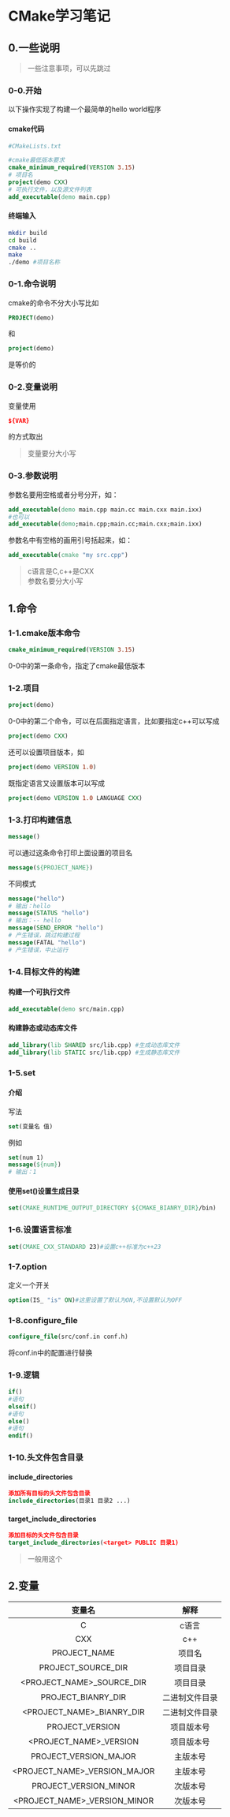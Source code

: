 # CMake学习笔记
## 0.一些说明
>一些注意事项，可以先跳过
### 0-0.开始
以下操作实现了构建一个最简单的hello world程序
#### cmake代码
``` cmake
#CMakeLists.txt

#cmake最低版本要求
cmake_minimum_required(VERSION 3.15)
# 项目名
project(demo CXX)
# 可执行文件，以及源文件列表
add_executable(demo main.cpp)
```
#### 终端输入
```bash
mkdir build
cd build
cmake ..
make
./demo #项目名称
```

### 0-1.命令说明
cmake的命令不分大小写比如
```cmake
PROJECT(demo)
```
和
```cmake
project(demo)
```
是等价的
### 0-2.变量说明
变量使用
```cmake
${VAR}
```
的方式取出
>变量要分大小写
### 0-3.参数说明
参数名要用空格或者分号分开，如：
```cmake
add_executable(demo main.cpp main.cc main.cxx main.ixx)
#也可以
add_executable(demo;main.cpp;main.cc;main.cxx;main.ixx)
```
参数名中有空格的画用引号括起来，如：
```cmake
add_executable(cmake "my src.cpp")
```
> c语言是C,c++是CXX\
> 参数名要分大小写

## 1.命令

### 1-1.cmake版本命令
```cmake
cmake_minimum_required(VERSION 3.15)
```
0-0中的第一条命令，指定了cmake最低版本
### 1-2.项目
```cmake
project(demo)
```
0-0中的第二个命令，可以在后面指定语言，比如要指定c++可以写成
```cmake
project(demo CXX)
```
还可以设置项目版本，如
```cmake
project(demo VERSION 1.0)
```
既指定语言又设置版本可以写成
```cmake
project(demo VERSION 1.0 LANGUAGE CXX)
```
### 1-3.打印构建信息
```cmake
message()
```
可以通过这条命令打印上面设置的项目名
```cmake
message(${PROJECT_NAME})
```
不同模式
```cmake
message("hello")
# 输出：hello
message(STATUS "hello")
# 输出：-- hello
message(SEND_ERROR "hello")
# 产生错误，跳过构建过程
message(FATAL "hello")
# 产生错误，中止运行
```
### 1-4.目标文件的构建
#### 构建一个可执行文件
```cmake
add_executable(demo src/main.cpp)
```
#### 构建静态或动态库文件
```cmake
add_library(lib SHARED src/lib.cpp) #生成动态库文件
add_library(lib STATIC src/lib.cpp) #生成静态库文件
```
### 1-5.set
#### 介绍
写法
```cmake
set(变量名 值)
```
例如

```cmake
set(num 1)
message(${num})
# 输出：1
```
#### 使用set()设置生成目录
```cmake
set(CMAKE_RUNTIME_OUTPUT_DIRECTORY ${CMAKE_BIANRY_DIR}/bin)
```
### 1-6.设置语言标准
```cmake
set(CMAKE_CXX_STANDARD 23)#设置c++标准为c++23
```
### 1-7.option
定义一个开关
```cmake
option(IS_ "is" ON)#这里设置了默认为ON,不设置默认为OFF
```
### 1-8.configure_file
```cmake
configure_file(src/conf.in conf.h)
```
将conf.in中的配置进行替换
### 1-9.逻辑
```cmake
if()
#语句
elseif()
#语句
else()
#语句
endif()
```
### 1-10.头文件包含目录
#### include_directories
```cmake
添加所有目标的头文件包含目录
include_directories(目录1 目录2 ...)
```
#### target_include_directories
```cmake
添加目标的头文件包含目录
target_include_directories(<target> PUBLIC 目录1)
```
>一般用这个
## 2.变量
| 变量名                        | 解释 |
| :-----:                       | :----: |
| C                             | c语言 |
| CXX                           | c++ |
| PROJECT_NAME                  | 项目名 |
| PROJECT_SOURCE_DIR            | 项目目录 |
| <PROJECT_NAME>_SOURCE_DIR     | 项目目录 |
| PROJECT_BIANRY_DIR            | 二进制文件目录 |
| <PROJECT_NAME>_BIANRY_DIR     | 二进制文件目录 |
| PROJECT_VERSION               | 项目版本号 |
| <PROJECT_NAME>_VERSION        | 项目版本号 |
| PROJECT_VERSION_MAJOR         | 主版本号 |
| <PROJECT_NAME>_VERSION_MAJOR  | 主版本号 |
| PROJECT_VERSION_MINOR         | 次版本号 |
| <PROJECT_NAME>_VERSION_MINOR  | 次版本号 |